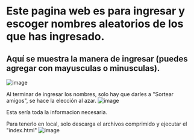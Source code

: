 # Este pagina web es para ingresar y escoger nombres aleatorios de los que has ingresado.

## Aquí se muestra la manera de ingresar (puedes agregar con mayusculas o minusculas).
![image](https://github.com/user-attachments/assets/9e18ddbc-187b-45a0-80c3-9dc0eaf3c46d)

Al terminar de ingresar los nombres, solo hay que darles a "Sortear amigos", se hace la elección al azar.
![image](https://github.com/user-attachments/assets/df6b1812-a64c-4320-9b7d-41ce373d345b)

Esta sería toda la informacion necesaria.

Para tenerlo en local, solo descarga el archivos comprimido y ejecutar el "index.html"
![image](https://github.com/user-attachments/assets/64433ef1-0b4a-473b-b9e8-5022008d72b5)
